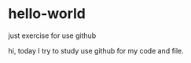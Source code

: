 # hello-world
just exercise for use github

hi, today I try to study use github for my code and file. 
